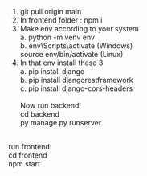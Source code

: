 1) git pull origin main
2) In frontend folder : npm i
3) Make env according to your system <br>
   a. python -m venv env <br>
   b. env\Scripts\activate (Windows) <br>
      source env/bin/activate (Linux) <br>
4) In that env install these 3 <br>
    a. pip install django <br>
    b. pip install djangorestframework <br>
    c. pip install django-cors-headers <br> <br>
Now run backend: <br>
  cd backend <br>
  py manage.py runserver <br><br>

run frontend: <br>
cd frontend <br>
npm start

